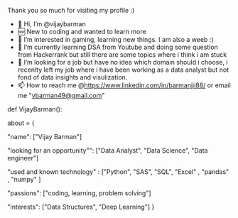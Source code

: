 Thank you so much for visiting my profile :)

- 👋 Hi, I’m @vijaybarman
- 🆕 New to coding and wanted to learn more
- 👀 I’m interested in gaming, learning new things. I am also a weeb :)
- 🌱 I’m currently learning DSA from Youtube and doing some question from Hackerrank but still there are some topics where i think i am stuck
- 💞️ I’m looking for a job but have no idea which domain should i choose, i recenlty left my job where i have been working as a data analyst but not fond of data insights and visulization. 
- 📫 How to reach me @https://www.linkedin.com/in/barmanjii88/ or email me "vbarman49@gmail.com"

def VijayBarman():

about = {

"name": ["Vijay Barman"]

"looking for an opportunity"": ["Data Analyst", "Data Science", "Data engineer"]

"used and known technology" : ["Python", "SAS", "SQL", "Excel" , "pandas" , "numpy" ]

"passions": ["coding, learning, problem solving"]

"interests": ["Data Structures", "Deep Learning"]
}
